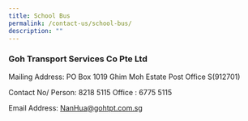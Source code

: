 ```yaml
---
title: School Bus
permalink: /contact-us/school-bus/
description: ""
---
```

### Goh Transport Services Co Pte Ltd

Mailing Address: PO Box 1019 Ghim Moh Estate Post Office S(912701)

Contact No/ Person: 8218 5115
Office : 6775 5115 

Email Address: NanHua@gohtpt.com.sg
>